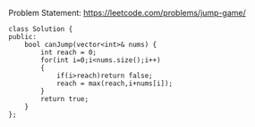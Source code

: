 Problem Statement: https://leetcode.com/problems/jump-game/

```
class Solution {
public:
    bool canJump(vector<int>& nums) {
        int reach = 0;
        for(int i=0;i<nums.size();i++)
        {
            if(i>reach)return false;
            reach = max(reach,i+nums[i]);
        }
        return true;
    }
};
```
